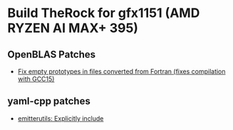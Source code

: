 # Build TheRock for gfx1151 (AMD RYZEN AI MAX+ 395)

## OpenBLAS Patches

- [Fix empty prototypes in files converted from Fortran (fixes compilation with GCC15)](https://github.com/OpenMathLib/OpenBLAS/pull/5258)

## yaml-cpp patches

- [emitterutils: Explicitly include <cstdint>](https://github.com/jbeder/yaml-cpp/pull/1310)
